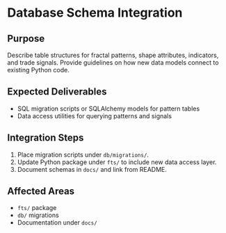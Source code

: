 # Database Schema Integration

## Purpose
Describe table structures for fractal patterns, shape attributes, indicators, and trade signals. Provide guidelines on how new data models connect to existing Python code.

## Expected Deliverables
- SQL migration scripts or SQLAlchemy models for pattern tables
- Data access utilities for querying patterns and signals

## Integration Steps
1. Place migration scripts under `db/migrations/`.
2. Update Python package under `fts/` to include new data access layer.
3. Document schemas in `docs/` and link from README.

## Affected Areas
- `fts/` package
- `db/` migrations
- Documentation under `docs/`
